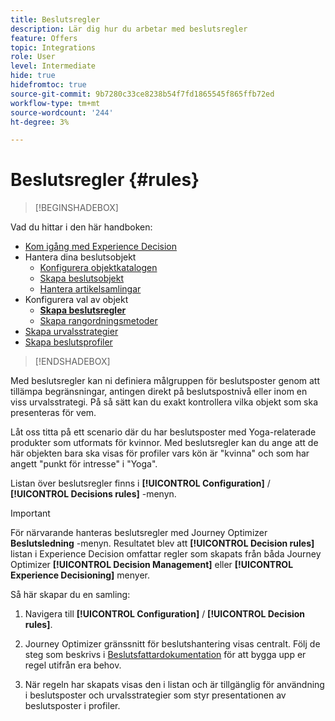 ```yaml
---
title: Beslutsregler
description: Lär dig hur du arbetar med beslutsregler
feature: Offers
topic: Integrations
role: User
level: Intermediate
hide: true
hidefromtoc: true
source-git-commit: 9b7280c33ce8238b54f7fd1865545f865ffb72ed
workflow-type: tm+mt
source-wordcount: '244'
ht-degree: 3%

---
```


# Beslutsregler {#rules}

>[!BEGINSHADEBOX]

Vad du hittar i den här handboken:

* [Kom igång med Experience Decision](gs-experience-decisioning.md)
* Hantera dina beslutsobjekt
   * [Konfigurera objektkatalogen](catalogs.md)
   * [Skapa beslutsobjekt](items.md)
   * [Hantera artikelsamlingar](collections.md)
* Konfigurera val av objekt
   * **[Skapa beslutsregler](rules.md)**
   * [Skapa rangordningsmetoder](ranking.md)
* [Skapa urvalsstrategier](selection-strategies.md)
* [Skapa beslutsprofiler](create-decision.md)

>[!ENDSHADEBOX]

Med beslutsregler kan ni definiera målgruppen för beslutsposter genom att tillämpa begränsningar, antingen direkt på beslutspostnivå eller inom en viss urvalsstrategi. På så sätt kan du exakt kontrollera vilka objekt som ska presenteras för vem.

Låt oss titta på ett scenario där du har beslutsposter med Yoga-relaterade produkter som utformats för kvinnor. Med beslutsregler kan du ange att de här objekten bara ska visas för profiler vars kön är &quot;kvinna&quot; och som har angett &quot;punkt för intresse&quot; i &quot;Yoga&quot;.

Listan över beslutsregler finns i **[!UICONTROL Configuration]** / **[!UICONTROL Decisions rules]** -menyn.

<!--![](assets/decision-rules-list.png)-->

>[!IMPORTANT]
>
>För närvarande hanteras beslutsregler med Journey Optimizer **Beslutsledning** -menyn. Resultatet blev att **[!UICONTROL Decision rules]** listan i Experience Decision omfattar regler som skapats från båda Journey Optimizer **[!UICONTROL Decision Management]** eller **[!UICONTROL Experience Decisioning]** menyer.

Så här skapar du en samling:

1. Navigera till **[!UICONTROL Configuration]** / **[!UICONTROL Decision rules]**.
1. Journey Optimizer gränssnitt för beslutshantering visas centralt. Följ de steg som beskrivs i [Beslutsfattardokumentation](../offers/offer-library/creating-decision-rules.md) för att bygga upp er regel utifrån era behov.

1. När regeln har skapats visas den i listan och är tillgänglig för användning i beslutsposter och urvalsstrategier som styr presentationen av beslutsposter i profiler.
